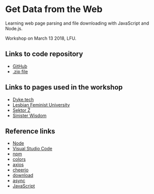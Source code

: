 # Get Data from the Web
Learning web page parsing and file downloading with JavaScript and Node.js.

Workshop on March 13 2018, LFU. 

## Links to code repository
* [GitHub](https://github.com/22nds/lfu-node-parsing) 
* [.zip file](https://github.com/22nds/lfu-node-parsing/archive/master.zip)

## Links to pages used in the workshop
* [Dyke.tech](https://www.dyke.tech) 
* [Lesbian Feminist University](https://www.lezfemuniverza.org) 
* [Sektor Ž](https://radiostudent.si/dru%C5%BEba/sektor-%C5%BE/podcast) 
* [Sinister Wisdom](http://www.sinisterwisdom.org/archive)

## Reference links
* [Node](https://nodejs.org/en/)
* [Visual Studio Code](https://code.visualstudio.com/)
* [npm](https://www.npmjs.com/) 
* [colors](https://www.npmjs.com/package/colors) 
* [axios](https://www.npmjs.com/package/axios) 
* [cheerio](https://www.npmjs.com/package/cheerio) 
* [download](https://www.npmjs.com/package/download)
* [async](https://www.npmjs.com/package/async)
* [JavaScript](https://developer.mozilla.org/en-US/docs/Web/JavaScript) 
